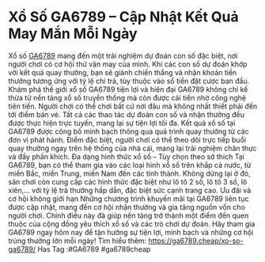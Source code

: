 # Xổ Số GA6789 – Cập Nhật Kết Quả May Mắn Mỗi Ngày
Xổ số [GA6789](https://ga6789.cheap/) mang đến một trải nghiệm dự đoán con số đặc biệt, nơi người chơi có cơ hội thử vận may của mình. Khi các con số dự đoán khớp với kết quả quay thưởng, bạn sẽ giành chiến thắng và nhận khoản tiền thưởng tương ứng với tỷ lệ chi trả, tùy thuộc vào số tiền đặt cược ban đầu.
Khám phá thế giới xổ số GA6789 tiện lợi và hiện đại
GA6789 không chỉ kế thừa từ nền tảng xổ số truyền thống mà còn được cải tiến nhờ công nghệ tiên tiến. Người chơi có thể chơi bất cứ nơi đâu mà không nhất thiết phải đến tới điểm bán vé. Tất cả các thao tác dự đoán con số và nhận thưởng đều được thực hiện trực tuyến, mang lại sự tiện lợi tối đa.
Kết quả xổ số tại GA6789 được công bố minh bạch thông qua quá trình quay thưởng từ các đơn vị phát hành. Điểm đặc biệt, người chơi có thể theo dõi trực tiếp buổi quay thưởng ngay trên hệ thống của nhà cái, mang lại trải nghiệm chân thực và đầy phấn khích.
Đa dạng hình thức xổ số – Tùy chọn theo sở thích
Tại GA6789, bạn có thể tham gia vào các loại hình xổ số trên khắp cả nước, từ miền Bắc, miền Trung, miền Nam đến các tỉnh thành. Không dừng lại ở đó, sân chơi còn cung cấp các hình thức đặc biệt như lô tô 2 số, lô tô 3 số, lô xiên,... với tỷ lệ trả thưởng hấp dẫn, đặc biệt sức cạnh trang cao.
Ưu đãi và cơ hội không giới hạn
Những chương trình khuyến mãi tại GA6789 liên tục được cập nhật, mang đến cơ hội nhận thưởng và gia tăng nguồn vốn cho người chơi. Chính điều này đã giúp nền tảng trở thành một điểm đến quen thuộc của cộng đồng yêu thích xổ số và các trò chơi dự đoán.
Hãy tham gia GA6789 ngay hôm nay để tận hưởng sự tiện lợi, minh bạch và những cơ hội trúng thưởng lớn mỗi ngày!
Tìm hiểu thêm: https://ga6789.cheap/xo-so-ga6789/ 
Has Tag :#GA6789 #ga6789cheap
